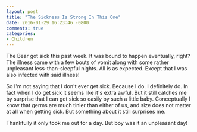 ```yaml
---
layout: post
title: "The Sickness Is Strong In This One"
date: 2016-01-29 16:23:46 -0800
comments: true
categories: 
- Children
---
```

The Bear got sick this past week.  It was bound to happen eventually, right?  The illness came with a few bouts of vomit along with some rather unpleasant less-than-sleepful nights.  All is as expected.  Except that I was also infected with said illness!

So I'm not saying that I don't ever get sick.  Because I do.  I definitely do.  In fact when I do get sick it seems like it's extra awful.  But it still catches me by surprise that I can get sick so easily by such a little baby.  Conceptually I know that germs are much tinier than either of us, and size does not matter at all when getting sick.  But something about it still surprises me.  

Thankfully it only took me out for a day.  But boy was it an unpleasant day!
